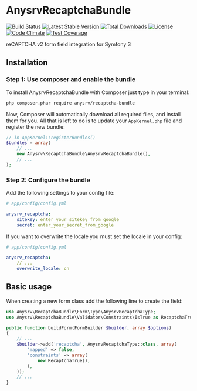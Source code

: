 AnysrvRecaptchaBundle
=====================

[![Build Status](https://travis-ci.org/exii88/AnysrvRecaptchaBundle.svg?branch=master)](https://travis-ci.org/exii88/AnysrvRecaptchaBundle)
[![Latest Stable Version](https://poser.pugx.org/anysrv/recaptcha-bundle/v/stable)](https://packagist.org/packages/anysrv/recaptcha-bundle)
[![Total Downloads](https://poser.pugx.org/anysrv/recaptcha-bundle/downloads)](https://packagist.org/packages/anysrv/recaptcha-bundle)
[![License](https://poser.pugx.org/anysrv/recaptcha-bundle/license)](https://packagist.org/packages/anysrv/recaptcha-bundle)
[![Code Climate](https://codeclimate.com/github/exii88/AnysrvRecaptchaBundle/badges/gpa.svg)](https://codeclimate.com/github/exii88/AnysrvRecaptchaBundle)
[![Test Coverage](https://codeclimate.com/github/exii88/AnysrvRecaptchaBundle/badges/coverage.svg)](https://codeclimate.com/github/exii88/AnysrvRecaptchaBundle/coverage)


reCAPTCHA v2 form field integration for Symfony 3

## Installation

### Step 1: Use composer and enable the bundle

To install AnysrvRecaptchaBundle with Composer just type in your terminal:

```bash
php composer.phar require anysrv/recaptcha-bundle
```

Now, Composer will automatically download all required files, and install them
for you. All that is left to do is to update your ``AppKernel.php`` file and
register the new bundle:

```php
// in AppKernel::registerBundles()
$bundles = array(
    // ...
    new Anysrv\RecaptchaBundle\AnysrvRecaptchaBundle(),
    // ...
);
```

### Step 2: Configure the bundle

Add the following settings to your config file:

```yaml
# app/config/config.yml

anysrv_recaptcha:
    sitekey: enter_your_sitekey_from_google
    secret: enter_your_secret_from_google
```

If you want to overwrite the locale you must set the locale in your config:

```yaml
# app/config/config.yml

anysrv_recaptcha:
    // ...
    overwrite_locale: cn
```

## Basic usage

When creating a new form class add the following line to create the field:

```php
use Anysrv\RecaptchaBundle\Form\Type\AnysrvRecaptchaType;
use Anysrv\RecaptchaBundle\Validator\Constraints\IsTrue as RecaptchaTrue;

public function buildForm(FormBuilder $builder, array $options)
{
    // ...
    $builder->add('recaptcha', AnysrvRecaptchaType::class, array(
        'mapped' => false,
        'constraints' => array(
            new RecaptchaTrue(),
        ),
    ));
    // ...
}
```
